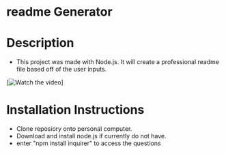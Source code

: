 # readme Generator

# Description 
- This project was made with Node.js. It will create a professional readme file based off of the user inputs. 

[![Watch the video](gif.gif)]

# Installation Instructions
- Clone reposiory onto personal computer. 
- Download and install node.js if currently do not have. 
- enter "npm install inquirer" to access the questions 

